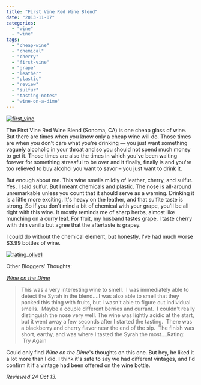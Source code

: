 ```yaml
---
title: "First Vine Red Wine Blend"
date: "2013-11-07"
categories: 
  - "wine"
  - "wine"
tags: 
  - "cheap-wine"
  - "chemical"
  - "cherry"
  - "first-vine"
  - "grape"
  - "leather"
  - "plastic"
  - "review"
  - "sulfur"
  - "tasting-notes"
  - "wine-on-a-dime"
---
```


[![first_vine](http://s3.amazonaws.com/thegourmez-wpmedia/2013/10/first_vine.jpg)](http://www.thegourmez.com/2013/11/bijou/first_vine/)

The First Vine Red Wine Blend (Sonoma, CA) is one cheap glass of wine. But there are times when you know only a cheap wine will do. Those times are when you don't care what you're drinking — you just want something vaguely alcoholic in your throat and so you should not spend much money to get it. Those times are also the times in which you've been waiting forever for something stressful to be over and it finally, finally is and you're too relieved to buy alcohol you want to savor – you just want to drink it.

But enough about me. This wine smells mildly of leather, cherry, and sulfur. Yes, I said sulfur. But I meant chemicals and plastic. The nose is all-around unremarkable unless you count that it should serve as a warning. Drinking it is a little more exciting. It's heavy on the leather, and that sulfite taste is strong. So if you don't mind a bit of chemical with your grape, you'll be all right with this wine. It mostly reminds me of sharp herbs, almost like munching on a curry leaf. For fruit, my husband tastes grape, I taste cherry with thin vanilla but agree that the aftertaste is grapey.

I could do without the chemical element, but honestly, I've had much worse $3.99 bottles of wine.

[![rating_olive1](http://s3.amazonaws.com/thegourmez-wpmedia/2009/04/rating_olive1.gif)](http://www.thegourmez.com/2009/04/cocktail-review-the-shiki-tini/rating_olive1/)

Other Bloggers' Thoughts:

_[Wine on the Dime](http://www.wineonthedime.com/2013/01/first-vine-california-red-wine-blend.html)_

> This was a very interesting wine to smell.  I was immediately able to detect the Syrah in the blend….I was also able to smell that they packed this thing with fruits, but I wasn't able to figure out individual smells.  Maybe a couple different berries and currant.  I couldn't really distinguish the nose very well. The wine was lightly acidic at the start, but it went away a few seconds after I started the tasting.  There was a blackberry and cherry flavor near the end of the sip.  The finish was short, earthy, and was where I tasted the Syrah the most….Rating:  Try Again

Could only find _Wine on the Dime_'s thoughts on this one. But hey, he liked it a lot more than I did. I think it's safe to say we had different vintages, and I'd confirm it if a vintage had been offered on the wine bottle.

_Reviewed 24 Oct 13._
